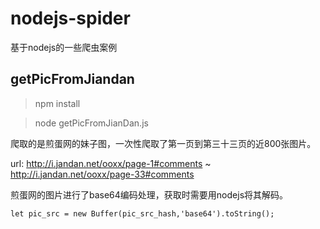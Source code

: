 # nodejs-spider
基于nodejs的一些爬虫案例

## getPicFromJiandan

> npm install

> node getPicFromJianDan.js

爬取的是煎蛋网的妹子图，一次性爬取了第一页到第三十三页的近800张图片。

url: http://i.jandan.net/ooxx/page-1#comments ~ http://i.jandan.net/ooxx/page-33#comments

煎蛋网的图片进行了base64编码处理，获取时需要用nodejs将其解码。
```
let pic_src = new Buffer(pic_src_hash,'base64').toString();
```

